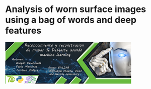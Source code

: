 # Analysis of worn surface images using a bag of words and deep features


<img src="/Banner-Vision3.jpg" style="width:400px;">


